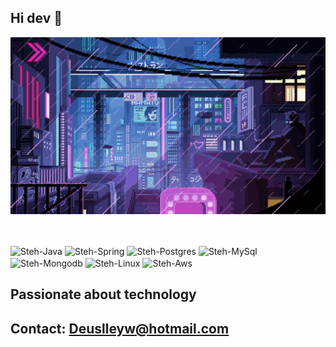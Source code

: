 ## Hi dev 👋

<img src="https://raw.githubusercontent.com/Deuslleyw/gif/main/2641074%20(1).gif">
  
  ## 
  
<div style="display: inline_block"><br>
  <img align="center" alt="Steh-Java" height="35" width="40" src="https://cdn.jsdelivr.net/gh/devicons/devicon/icons/java/java-original.svg">
  <img align="center" alt="Steh-Spring" height="35" width="40" src="https://cdn.jsdelivr.net/gh/devicons/devicon/icons/spring/spring-original-wordmark.svg">
  <img align="center" alt="Steh-Postgres" height="35" width="40" src="https://cdn.jsdelivr.net/gh/devicons/devicon/icons/postgresql/postgresql-original-wordmark.svg">
  <img align="center" alt="Steh-MySql" height="35" width="40" src="https://cdn.jsdelivr.net/gh/devicons/devicon/icons/mysql/mysql-original-wordmark.svg">
  <img align="center" alt="Steh-Mongodb" height="35" width="40" src="https://cdn.jsdelivr.net/gh/devicons/devicon/icons/mongodb/mongodb-original-wordmark.svg">
  <img align="center" alt="Steh-Linux" height="35" width="40" src="https://cdn.jsdelivr.net/gh/devicons/devicon/icons/linux/linux-original.svg">
  <img align="center" alt="Steh-Aws" height="35" width="40" src="https://cdn.jsdelivr.net/gh/devicons/devicon/icons/amazonwebservices/amazonwebservices-plain-wordmark.svg"> 

##  Passionate about technology 

##  Contact: Deuslleyw@hotmail.com
